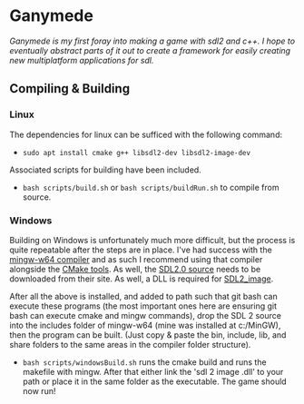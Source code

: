 # Ganymede

_Ganymede is my first foray into making a game with sdl2 and c++. I hope to eventually abstract parts of it out to create a framework for easily creating new multiplatform applications for sdl._

## Compiling & Building

### Linux

The dependencies for linux can be sufficed with the following command:

- `sudo apt install cmake g++ libsdl2-dev libsdl2-image-dev`

Associated scripts for building have been included.

- `bash scripts/build.sh` or `bash scripts/buildRun.sh` to compile from source.

### Windows

Building on Windows is unfortunately much more difficult, but the process is quite repeatable after the steps are in place. I've had success with the [mingw-w64 compiler](http://mingw-w64.org/doku.php) and as such I recommend using that compiler alongside the [CMake tools](https://cmake.org/). As well, the [SDL2.0 source](https://www.libsdl.org/download-2.0.php) needs to be downloaded from their site. As well, a DLL is required for [SDL2_image](https://www.libsdl.org/projects/SDL_image/).

After all the above is installed, and added to path such that git bash can execute these programs (the most important ones here are ensuring git bash can execute cmake and mingw commands), drop the SDL 2 source into the includes folder of mingw-w64 (mine was installed at c:/MinGW), then the program can be built. (Just copy & paste the bin, include, lib, and share folders to the same areas in the compiler folder structure).

- `bash scripts/windowsBuild.sh` runs the cmake build and runs the makefile with mingw. After that either link the 'sdl 2 image .dll' to your path or place it in the same folder as the executable. The game should now run!
